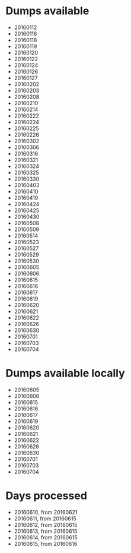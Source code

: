 Dumps available
===============

* 20160112
* 20160116
* 20160118
* 20160119
* 20160120
* 20160122
* 20160124
* 20160126
* 20160127
* 20160202
* 20160203
* 20160208
* 20160210
* 20160214
* 20160222
* 20160224
* 20160225
* 20160226
* 20160302
* 20160306
* 20160316
* 20160321
* 20160324
* 20160325
* 20160330
* 20160403
* 20160410
* 20160419
* 20160424
* 20160425
* 20160430
* 20160508
* 20160509
* 20160514
* 20160523
* 20160527
* 20160529
* 20160530
* 20160605
* 20160606
* 20160615
* 20160616
* 20160617
* 20160619
* 20160620
* 20160621
* 20160622
* 20160626
* 20160630
* 20160701
* 20160703
* 20160704

Dumps available locally
=======================

* 20160605
* 20160606
* 20160615
* 20160616
* 20160617
* 20160619
* 20160620
* 20160621
* 20160622
* 20160626
* 20160630
* 20160701
* 20160703
* 20160704

Days processed
===============

* 20160610, from 20160621
* 20160611, from 20160615
* 20160612, from 20160615
* 20160613, from 20160615
* 20160614, from 20160615
* 20160615, from 20160616
